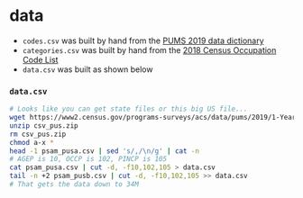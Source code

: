 # data

 * `codes.csv` was built by hand from the
   [PUMS 2019 data dictionary][]
 * `categories.csv` was built by hand from the
   [2018 Census Occupation Code List][]
 * `data.csv` was built as shown below

[PUMS 2019 data dictionary]: https://www2.census.gov/programs-surveys/acs/tech_docs/pums/data_dict/PUMS_Data_Dictionary_2019.pdf
[2018 Census Occupation Code List]: https://www2.census.gov/programs-surveys/demo/guidance/industry-occupation/2018-occupation-code-list-and-crosswalk.xlsx


### `data.csv`

```bash
# Looks like you can get state files or this big US file...
wget https://www2.census.gov/programs-surveys/acs/data/pums/2019/1-Year/csv_pus.zip
unzip csv_pus.zip
rm csv_pus.zip
chmod a-x *
head -1 psam_pusa.csv | sed 's/,/\n/g' | cat -n
# AGEP is 10, OCCP is 102, PINCP is 105
cat psam_pusa.csv | cut -d, -f10,102,105 > data.csv
tail -n +2 psam_pusb.csv | cut -d, -f10,102,105 >> data.csv
# That gets the data down to 34M
```
